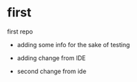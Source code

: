 # first
first repo
 - adding some info for the sake of testing

 
 - adding change from IDE
 - second change from ide
 